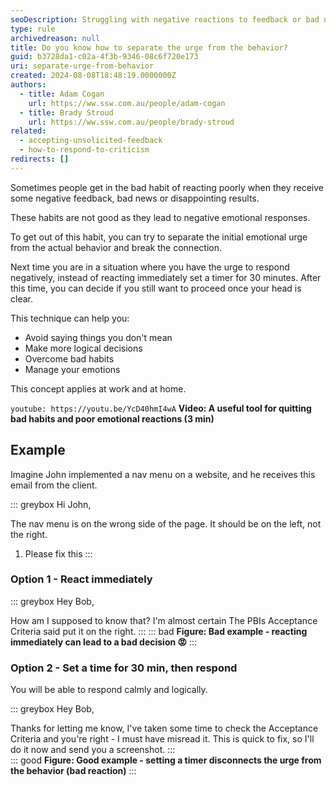 ```yaml
---
seoDescription: Struggling with negative reactions to feedback or bad news? Learn to manage your emotional responses by separating initial urges from behavior.
type: rule
archivedreason: null
title: Do you know how to separate the urge from the behavior?
guid: b3728da1-c02a-4f3b-9346-08c6f720e173
uri: separate-urge-from-behavior
created: 2024-08-08T18:48:19.0000000Z
authors:
  - title: Adam Cogan
    url: https://ww.ssw.com.au/people/adam-cogan
  - title: Brady Stroud
    url: https://ww.ssw.com.au/people/brady-stroud
related:
  - accepting-unsolicited-feedback
  - how-to-respond-to-criticism
redirects: []
---
```


Sometimes people get in the bad habit of reacting poorly when they receive some negative feedback, bad news or disappointing results.

These habits are not good as they lead to negative emotional responses.

To get out of this habit, you can try to separate the initial emotional urge from the actual behavior and break the connection.

<!--endintro-->

Next time you are in a situation where you have the urge to respond negatively, instead of reacting immediately set a timer for 30 minutes.
After this time, you can decide if you still want to proceed once your head is clear.

This technique can help you:

- Avoid saying things you don't mean
- Make more logical decisions
- Overcome bad habits
- Manage your emotions

This concept applies at work and at home.

`youtube: https://youtu.be/YcD40hmI4wA`
**Video: A useful tool for quitting bad habits and poor emotional reactions (3 min)**

## Example

Imagine John implemented a nav menu on a website, and he receives this email from the client.

::: greybox
Hi John,

The nav menu is on the wrong side of the page. It should be on the left, not the right.

1. Please fix this
   :::

### Option 1 - React immediately

::: greybox
Hey Bob,

How am I supposed to know that? I'm almost certain The PBIs Acceptance Criteria said put it on the right.
:::
::: bad
**Figure: Bad example - reacting immediately can lead to a bad decision 😡**
:::

### Option 2 - Set a time for 30 min, then respond

You will be able to respond calmly and logically.

::: greybox
Hey Bob,

Thanks for letting me know, I've taken some time to check the Acceptance Criteria and you're right - I must have misread it.
This is quick to fix, so I'll do it now and send you a screenshot.
:::  
::: good
**Figure: Good example - setting a timer disconnects the urge from the behavior (bad reaction)**
:::
